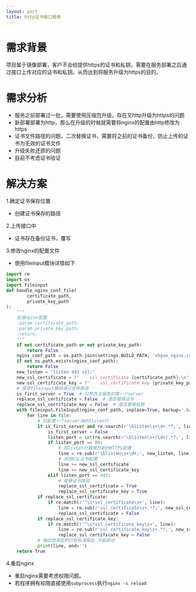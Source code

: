 ```yaml
---
layout: post
title: http证书接口替换
---
```

# 需求背景
项目属于镜像部署，客户不会给提供https的证书和私钥，需要在服务部署之后通过接口上传对应的证书和私钥。从而达到将服务升级为https的目的。

# 需求分析
- 服务之前部署过一批，需要使用压缩包升级。存在又http升级为https的问题
- 新部署部署为http，那么在升级的时候就需要将nginx的配置由http修改为https
- 证书文件路径的问题，二次替换证书，需要将之前的证书备份，防止上传的证书为无效的证书文件
- 升级失败还原的问题
- 目前不考虑证书验证

# 解决方案

1.确定证书保存位置 
- 创建证书保存的路径

2.上传接口中
- 证书存在备份证书，覆写

3.修改nginx的配置文件
- 使用fileinput模块详情如下
```python
import re
import os
import fileinput
def handle_nginx_conf_file(
        certificate_path,
        private_key_path
):
    """
    处理nginx配置
    :param certificate_path:
    :param private_key_path:
    :return:
    """
    if not certificate_path or not private_key_path:
        return False
    nginx_conf_path = os.path.join(settings.BUILD_PATH, 'shyun_nginx.conf')
    if not os.path.exists(nginx_conf_path):
        return False
    new_listen = "listen 443 ssl;"
    new_ssl_certificate = f"    ssl_certificate {certificate_path};\n"
    new_ssl_certificate_key = f"    ssl_certificate_key {private_key_path};\n"
    # 使用fileinput模块进行文件修改
    is_first_server = True  # 只修改主服务的第一个server
    replace_ssl_certificate = False  # 是否替换证书
    replace_ssl_certificate_key = False  # 是否替换私钥
    with fileinput.FileInput(nginx_conf_path, inplace=True, backup='.bak') as file:
        for line in file:
            # 匹配第一个server块的listen行
            if is_first_server and re.search(r'\blisten\s+\d+.*?;', line):
                is_first_server = False
                listen_port = int(re.search(r'\blisten\s+(\d+).*?;', line).group(1))
                if listen_port == 80:
                    # 将listen行替换为新的HTTPS配置
                    line = re.sub(r'\blisten\s+\d+;', new_listen, line)
                    # 添加SSL证书配置
                    line += new_ssl_certificate
                    line += new_ssl_certificate_key
                elif listen_port == 443:
                    # 替换证书路径
                    replace_ssl_certificate = True
                    replace_ssl_certificate_key = True
            if replace_ssl_certificate:
                if re.match(r'^\s*ssl_certificate\s+', line):
                    line = re.sub(r'ssl_certificate\s+.*?;', new_ssl_certificate.strip(), line)
                    replace_ssl_certificate = False
            if replace_ssl_certificate_key:
                if re.match(r'^\s*ssl_certificate_key\s+', line):
                    line = re.sub(r'ssl_certificate_key\s+.*?;', new_ssl_certificate_key.strip(), line)
                    replace_ssl_certificate_key = False
            # 输出修改后的行到标准输出 不能屏闭
            print(line, end='')
    return True
```
4.重启nginx
- 重启nginx需要考虑权限问题。
- 若程序拥有权限直接使用`subprocess`执行`nginx -s reload`
